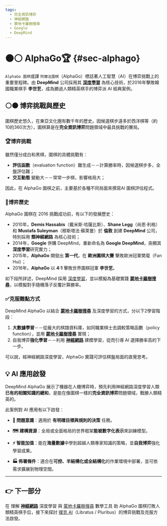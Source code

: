 ```yaml
---
tags:
  - 完全資訊博弈
  - 神經網路
  - 蒙地卡羅樹搜尋
  - Google
  - DeepMind
---
```

# ⚫⚪  AlphaGo🏆 {#sec-alphago}

`AlphaGo 圍棋`或譯 `阿爾法圍棋`（AlphaGo）標誌著人工智慧（AI）在博弈挑戰上的重要里程碑。由 **DeepMind** 公司採用其 **[深度學習](04-03-neural_networks)** 為核心技術，於2016年擊敗韓國職業棋手 **李世乭**，成為勝過人類精英棋手的博弈派 AI 經典案例。

## ⚪⚫ 博弈挑戰與歷史

圍棋歷史悠久，在東亞文化圈有數千年的歷史。因候選棋步遠多於西洋棋等（約10的360次方），圍棋算是在**完全資訊博弈**問題領域中最具挑戰的賽局。

### 🏆博弈挑戰

雖然僅分成白和黑棋，圍棋的具體挑戰有：

- **評估函數**（evaluation function）難生成－－計算勝率時，因候選棋步多，全盤評估難；
- **交互動態** 變動大－－常常一步棋，影響格局大；

因此，在 AlphaGo 圍棋之前，主要基於各種不同局面來撰寫AI 圍棋評估程式。

### 📜博弈歷史

AlphaGo 圍棋在 2016 挑戰成功前，有以下的發展歷史：

* 2010年，**Demis Hassabis**（戴米斯·哈薩比斯）、**Shane Legg**（尚恩·利格）和 **Mustafa Suleyman**（穆斯塔法·蘇萊曼）於 **倫敦** 創建 **DeepMind** 公司，特別採用 **類神經網路** 為核心技術；
* 2014年，**Google** 併購 DeepMind，重新命名為 **Google DeepMind**，突顯其 **深度學習**研究實力；
* 2015年，**AlphaGo** 開發出 **第一代**，在 **歐洲圍棋大賽** 擊敗歐洲冠軍樊麾（Fan Hui）；
* 2016年，**AlphaGo** 以 **4:1** 擊敗世界圍棋冠軍 **李世乭**。

如下段所詳述，DeepMind 採用 [深度學習](04-03-neural_networks)，並以模擬為基礎實踐 **[蒙地卡羅樹搜尋](09-06-monte_carlo_tree_search)**，以模擬對手隨機落子反覆計算勝率。

### ✅克服難點方式

DeepMind AlphaGo 以結合 **[蒙地卡羅樹搜尋](09-06-monte_carlo_tree_search)** 及深度學習的方式，分以下2學習階段：

1. **大數據學習**－－從龐大的棋譜資料庫，如同職業棋士去調較策略函數（policy function），並用 **[蒙地卡羅樹搜尋](09-06-monte_carlo_tree_search)** 實現；
2. 自我博弈**強化學習**－－利用 **[神經網路](04-03-neural_networks)** 建模學習，從而引導 AI 選擇勝率高的下一步。

可以說，經神經網路深度學習，AlphaGo 實踐可評估棋盤局面的直覺思考。

## 💡 AI 應用啟發

DeepMind AlphaGo 展示了機器在人機博弈時，預先利用神經網路深度學習人類**已有的相關知識的總和**，是能在像圍棋一樣的**完全資訊博弈**問題領域，戰勝人類精英的。

此案例對 AI 應用有以下啟發：

- **🎯 問題意識**：適用於 **有明確目標與規則的決策** 任務。
    
- **🗺️ 建構資源**：全局或全面格局的世界框架**能被數字化表示**來訓練模型。  
    
- **⚡ 智能加值**：能在**海量數據**中學到超越人類專家知識的策略，並**自我博弈**強化學習成果。
    
- **🏭 佈署條件**：適合在**可控、半結構化或全結構化**的作業環境中部署，並可依需求擴展到物理空間。

***

## 👉 下一部分

在 理解 **[神經網路](04-03-neural_networks)** 深度學習 與  [蒙地卡羅樹搜尋](09-06-monte_carlo_tree_search) 數學工具 助 AlphaGo 圍棋打敗人類精英棋手后，接下來探討 [撲克 AI](07-04-poker_ai.zh-hant.md)（Libratus / Pluribus）的博弈挑戰及克服方法啟發。








